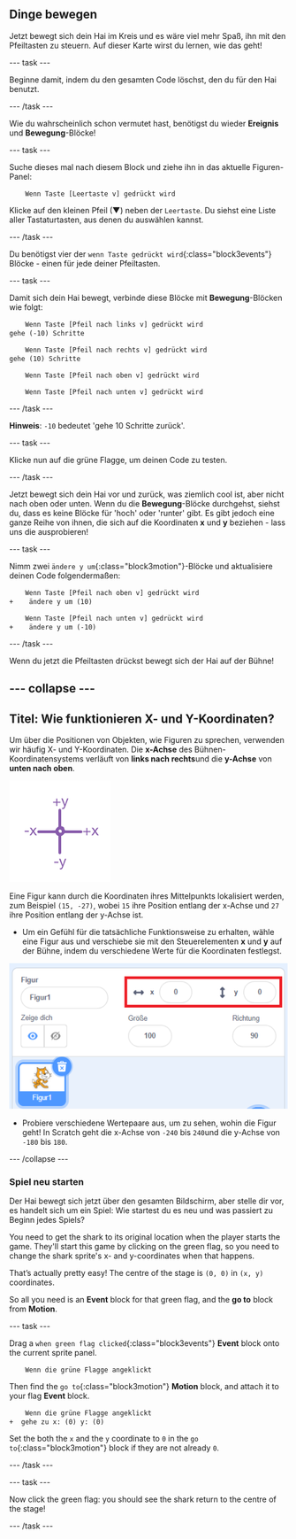 ## Dinge bewegen

Jetzt bewegt sich dein Hai im Kreis und es wäre viel mehr Spaß, ihn mit den Pfeiltasten zu steuern. Auf dieser Karte wirst du lernen, wie das geht!

\--- task \---

Beginne damit, indem du den gesamten Code löschst, den du für den Hai benutzt.

\--- /task \---

Wie du wahrscheinlich schon vermutet hast, benötigst du wieder **Ereignis** und **Bewegung**-Blöcke!

\--- task \---

Suche dieses mal nach diesem Block und ziehe ihn in das aktuelle Figuren-Panel:

```blocks3
    Wenn Taste [Leertaste v] gedrückt wird
```

Klicke auf den kleinen Pfeil (▼) neben der `Leertaste`. Du siehst eine Liste aller Tastaturtasten, aus denen du auswählen kannst.

\--- /task \---

Du benötigst vier der `wenn Taste gedrückt wird`{:class="block3events"} Blöcke - einen für jede deiner Pfeiltasten.

\--- task \---

Damit sich dein Hai bewegt, verbinde diese Blöcke mit **Bewegung**-Blöcken wie folgt:

```blocks3
    Wenn Taste [Pfeil nach links v] gedrückt wird
gehe (-10) Schritte
```

```blocks3
    Wenn Taste [Pfeil nach rechts v] gedrückt wird
gehe (10) Schritte
```

```blocks3
    Wenn Taste [Pfeil nach oben v] gedrückt wird
```

```blocks3
    Wenn Taste [Pfeil nach unten v] gedrückt wird
```

\--- /task \---

**Hinweis**: `-10` bedeutet 'gehe 10 Schritte zurück'.

\--- task \---

Klicke nun auf die grüne Flagge, um deinen Code zu testen.

\--- /task \---

Jetzt bewegt sich dein Hai vor und zurück, was ziemlich cool ist, aber nicht nach oben oder unten. Wenn du die **Bewegung**-Blöcke durchgehst, siehst du, dass es keine Blöcke für 'hoch' oder 'runter' gibt. Es gibt jedoch eine ganze Reihe von ihnen, die sich auf die Koordinaten **x** und **y** beziehen - lass uns die ausprobieren!

\--- task \---

Nimm zwei `ändere y um`{:class="block3motion"}-Blöcke und aktualisiere deinen Code folgendermaßen:

```blocks3
    Wenn Taste [Pfeil nach oben v] gedrückt wird
+    ändere y um (10)
```

```blocks3
    Wenn Taste [Pfeil nach unten v] gedrückt wird
+    ändere y um (-10)
```

\--- /task \---

Wenn du jetzt die Pfeiltasten drückst bewegt sich der Hai auf der Bühne!

## \--- collapse \---

## Titel: Wie funktionieren X- und Y-Koordinaten?

Um über die Positionen von Objekten, wie Figuren zu sprechen, verwenden wir häufig X- und Y-Koordinaten. Die **x-Achse** des Bühnen-Koordinatensystems verläuft von **links nach rechts**und die **y-Achse** von **unten nach oben**.

![](images/moving3.png)

Eine Figur kann durch die Koordinaten ihres Mittelpunkts lokalisiert werden, zum Beispiel `(15, -27)`, wobei `15` ihre Position entlang der x-Achse und `27` ihre Position entlang der y-Achse ist.

+ Um ein Gefühl für die tatsächliche Funktionsweise zu erhalten, wähle eine Figur aus und verschiebe sie mit den Steuerelementen **x** und **y** auf der Bühne, indem du verschiedene Werte für die Koordinaten festlegst.

![](images/xycoords.png)

+ Probiere verschiedene Wertepaare aus, um zu sehen, wohin die Figur geht! In Scratch geht die x-Achse von `-240` bis `240`und die y-Achse von `-180` bis `180`.

\--- /collapse \---

### Spiel neu starten

Der Hai bewegt sich jetzt über den gesamten Bildschirm, aber stelle dir vor, es handelt sich um ein Spiel: Wie startest du es neu und was passiert zu Beginn jedes Spiels?

You need to get the shark to its original location when the player starts the game. They'll start this game by clicking on the green flag, so you need to change the shark sprite's x- and y-coordinates when that happens.

That’s actually pretty easy! The centre of the stage is `(0, 0)` in `(x, y)` coordinates.

So all you need is an **Event** block for that green flag, and the **go to** block from **Motion**.

\--- task \---

Drag a `when green flag clicked`{:class="block3events"} **Event** block onto the current sprite panel.

```blocks3
    Wenn die grüne Flagge angeklickt
```

Then find the `go to`{:class="block3motion"} **Motion** block, and attach it to your flag **Event** block.

```blocks3
    Wenn die grüne Flagge angeklickt
+  gehe zu x: (0) y: (0)
```

Set the both the `x` and the `y` coordinate to `0` in the `go to`{:class="block3motion"} block if they are not already `0`.

\--- /task \---

\--- task \---

Now click the green flag: you should see the shark return to the centre of the stage!

\--- /task \---